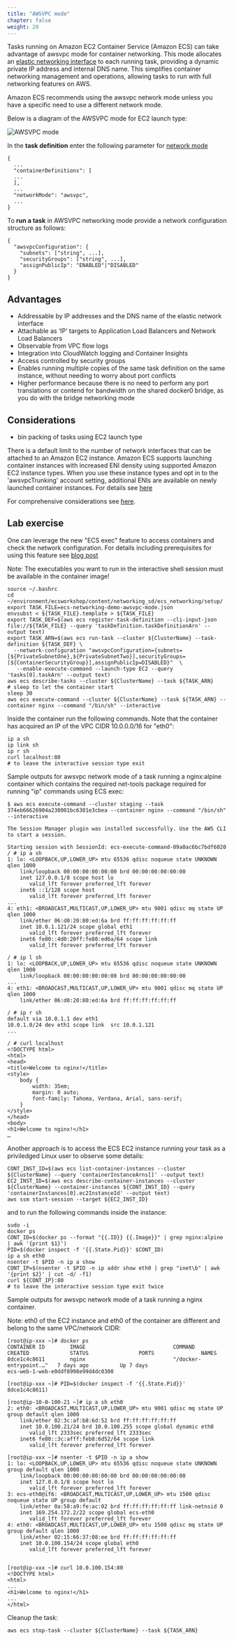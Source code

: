 ```yaml
---
title: "AWSVPC mode"
chapter: false
weight: 20
---
```


Tasks running on Amazon EC2 Container Service (Amazon ECS) can take advantage of awsvpc mode for container networking.
This mode allocates an [elastic networking interface](https://docs.aws.amazon.com/AWSEC2/latest/UserGuide/using-eni.html) to each running task, providing a dynamic private IP address and internal DNS name.
This simplifies container networking management and operations, allowing tasks to run with full networking features on AWS.

Amazon ECS recommends using the awsvpc network mode unless you have a specific need to use a different network mode. 

Below is a diagram of the AWSVPC mode for EC2 launch type:

![AWSVPC mode](/images/ECS_awsvpc_mode.png)

In the **task definition** enter the following parameter for [network mode](https://docs.aws.amazon.com/AmazonECS/latest/developerguide/task_definition_parameters.html#network_mode)

```
{
  ...
  "containerDefinitions": [
  ...
  ],
  ...
  "networkMode": "awsvpc",
  ...
}

```

To **run a task** in AWSVPC networking mode provide a network configuration structure as follows:

```
{
  "awsvpcConfiguration": {
    "subnets": ["string", ...],
    "securityGroups": ["string", ...],
    "assignPublicIp": "ENABLED"|"DISABLED"
  }
}
```

## Advantages

- Addressable by IP addresses and the DNS name of the elastic network interface
- Attachable as ‘IP’ targets to Application Load Balancers and Network Load Balancers
- Observable from VPC flow logs
- Integration into CloudWatch logging and Container Insights
- Access controlled by security groups
- Enables running multiple copies of the same task definition on the same instance, without needing to worry about port conflicts
- Higher performance because there is no need to perform any port translations or contend for bandwidth on the shared docker0 bridge, as you do with the bridge networking mode

## Considerations

- bin packing of tasks using EC2 launch type

There is a default limit to the number of network interfaces that can be attached to an Amazon EC2 instance. 
Amazon ECS supports launching container instances with increased ENI density using supported Amazon EC2 instance types.
When you use these instance types and opt in to the 'awsvpcTrunking' account setting, additional ENIs are available on newly launched container instances.
For details see [here](https://docs.aws.amazon.com/AmazonECS/latest/developerguide/container-instance-eni.html)

For comprehensive considerations see [here](https://docs.aws.amazon.com/AmazonECS/latest/developerguide/task-networking.html#task-networking-awsvpc).

## Lab exercise

One can leverage the new "ECS exec" feature to access containers and check the network configuration. For details including prerequisites for using this feature see [blog post](https://aws.amazon.com/blogs/containers/new-using-amazon-ecs-exec-access-your-containers-fargate-ec2/)

Note: The executables you want to run in the interactive shell session must be available in the container image!

```
source ~/.bashrc
cd ~/environment/ecsworkshop/content/networking_sd/ecs_networking/setup/
export TASK_FILE=ecs-networking-demo-awsvpc-mode.json
envsubst < ${TASK_FILE}.template > ${TASK_FILE}
export TASK_DEF=$(aws ecs register-task-definition --cli-input-json file://${TASK_FILE} --query 'taskDefinition.taskDefinitionArn' --output text)
export TASK_ARN=$(aws ecs run-task --cluster ${ClusterName} --task-definition ${TASK_DEF} \
  --network-configuration "awsvpcConfiguration={subnets=[${PrivateSubnetOne},${PrivateSubnetTwo}],securityGroups=[${ContainerSecurityGroup}],assignPublicIp=DISABLED}"  \
   --enable-execute-command --launch-type EC2 --query 'tasks[0].taskArn' --output text)
aws ecs describe-tasks --cluster ${ClusterName} --task ${TASK_ARN}
# sleep to let the container start
sleep 30
aws ecs execute-command --cluster ${ClusterName} --task ${TASK_ARN} --container nginx --command "/bin/sh" --interactive
```
Inside the container run the following commands. Note that the container has acquired an IP of the VPC CIDR 10.0.0.0/16 for "eth0":

```
ip a sh
ip link sh
ip r sh
curl localhost:80
# to leave the interactive session type exit
```
Sample outputs for awsvpc network mode of a task running a nginx:alpine container which contains the required net-tools package required for running "ip" commands using ECS exec:

```
$ aws ecs execute-command --cluster staging --task 374eb66626904a238001bc6301e3cbea --container nginx --command "/bin/sh" --interactive

The Session Manager plugin was installed successfully. Use the AWS CLI to start a session.

Starting session with SessionId: ecs-execute-command-09a0ac6bc7bdf6020
/ # ip a sh
1: lo: <LOOPBACK,UP,LOWER_UP> mtu 65536 qdisc noqueue state UNKNOWN qlen 1000
    link/loopback 00:00:00:00:00:00 brd 00:00:00:00:00:00
    inet 127.0.0.1/8 scope host lo
       valid_lft forever preferred_lft forever
    inet6 ::1/128 scope host
       valid_lft forever preferred_lft forever
...
4: eth1: <BROADCAST,MULTICAST,UP,LOWER_UP> mtu 9001 qdisc mq state UP qlen 1000
    link/ether 06:d0:20:80:ed:6a brd ff:ff:ff:ff:ff:ff
    inet 10.0.1.121/24 scope global eth1
       valid_lft forever preferred_lft forever
    inet6 fe80::4d0:20ff:fe80:ed6a/64 scope link
       valid_lft forever preferred_lft forever

/ # ip l sh
1: lo: <LOOPBACK,UP,LOWER_UP> mtu 65536 qdisc noqueue state UNKNOWN qlen 1000
    link/loopback 00:00:00:00:00:00 brd 00:00:00:00:00:00
...
4: eth1: <BROADCAST,MULTICAST,UP,LOWER_UP> mtu 9001 qdisc mq state UP qlen 1000
    link/ether 06:d0:20:80:ed:6a brd ff:ff:ff:ff:ff:ff

/ # ip r sh
default via 10.0.1.1 dev eth1
10.0.1.0/24 dev eth1 scope link  src 10.0.1.121
...

/ # curl localhost
<!DOCTYPE html>
<html>
<head>
<title>Welcome to nginx!</title>
<style>
    body {
        width: 35em;
        margin: 0 auto;
        font-family: Tahoma, Verdana, Arial, sans-serif;
    }
</style>
</head>
<body>
<h1>Welcome to nginx!</h1>
…
```

Another approach is to access the ECS EC2 instance running your task as a priviledged Linux user to observe some details:

```
CONT_INST_ID=$(aws ecs list-container-instances --cluster ${ClusterName} --query 'containerInstanceArns[]' --output text)
EC2_INST_ID=$(aws ecs describe-container-instances --cluster ${ClusterName} --container-instances ${CONT_INST_ID} --query 'containerInstances[0].ec2InstanceId' --output text)
aws ssm start-session --target ${EC2_INST_ID}
```

and to run the following commands inside the instance:

```
sudo -i
docker ps
CONT_ID=$(docker ps --format "{{.ID}} {{.Image}}" | grep nginx:alpine | awk '{print $1}') 
PID=$(docker inspect -f '{{.State.Pid}}' $CONT_ID)
ip a sh eth0
nsenter -t $PID -n ip a show
CONT_IP=$(nsenter -t $PID -n ip addr show eth0 | grep "inet\b" | awk '{print $2}' | cut -d/ -f1)
curl ${CONT_IP}:80
# to leave the interactive session type exit twice
```

Sample outputs for awsvpc network mode of a task running a nginx container.

Note: eth0 of the EC2 instance and eth0 of the container are different and belong to the same VPC/network CIDR:

```
[root@ip-xxx ~]# docker ps
CONTAINER ID        IMAGE                            COMMAND                  CREATED             STATUS                PORTS               NAMES
8dce1c4c8611        nginx                            "/docker-entrypoint.…"   7 days ago          Up 7 days                                 ecs-web-1-web-e0ddf8998e99d4dc0300

[root@ip-xxx ~]# PID=$(docker inspect -f '{{.State.Pid}}' 8dce1c4c8611)

[root@ip-10-0-100-21 ~]# ip a sh eth0
2: eth0: <BROADCAST,MULTICAST,UP,LOWER_UP> mtu 9001 qdisc mq state UP group default qlen 1000
    link/ether 02:3c:af:b8:6d:52 brd ff:ff:ff:ff:ff:ff
    inet 10.0.100.21/24 brd 10.0.100.255 scope global dynamic eth0
       valid_lft 2333sec preferred_lft 2333sec
    inet6 fe80::3c:afff:feb8:6d52/64 scope link
       valid_lft forever preferred_lft forever
       
[root@ip-xxx ~]# nsenter -t $PID -n ip a show
1: lo: <LOOPBACK,UP,LOWER_UP> mtu 65536 qdisc noqueue state UNKNOWN group default qlen 1000
    link/loopback 00:00:00:00:00:00 brd 00:00:00:00:00:00
    inet 127.0.0.1/8 scope host lo
       valid_lft forever preferred_lft forever
3: ecs-eth0@if6: <BROADCAST,MULTICAST,UP,LOWER_UP> mtu 1500 qdisc noqueue state UP group default
    link/ether 0a:58:a9:fe:ac:02 brd ff:ff:ff:ff:ff:ff link-netnsid 0
    inet 169.254.172.2/22 scope global ecs-eth0
       valid_lft forever preferred_lft forever
4: eth0: <BROADCAST,MULTICAST,UP,LOWER_UP> mtu 1500 qdisc mq state UP group default qlen 1000
    link/ether 02:15:66:37:08:ee brd ff:ff:ff:ff:ff:ff
    inet 10.0.100.154/24 scope global eth0
       valid_lft forever preferred_lft forever
       

[root@ip-xxx ~]# curl 10.0.100.154:80
<!DOCTYPE html>
<html>
...
<h1>Welcome to nginx!</h1>
...
</html>
```

Cleanup the task:

```
aws ecs stop-task --cluster ${ClusterName} --task ${TASK_ARN}
```
